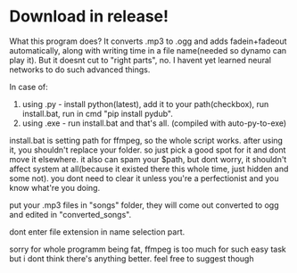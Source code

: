 # Download in release!

What this program does? It converts .mp3 to .ogg and adds fadein+fadeout automatically, along with writing time in a file name(needed so dynamo can play it). But it doesnt cut to "right parts", no. I havent yet learned neural networks to do such advanced things.


In case of:
1) using .py - install python(latest), add it to your path(checkbox), run install.bat, run in cmd "pip install pydub".
2) using .exe - run install.bat and that's all. (compiled with auto-py-to-exe)


install.bat is setting path for ffmpeg, so the whole script works. after using it, you shouldn't replace your folder. so just pick a good spot for it and dont move it elsewhere. it also can spam your $path, but dont worry, it shouldn't affect system at all(because it existed there this whole time, just hidden and some not). 
you dont need to clear it unless you're a perfectionist and you know what're you doing.


put your .mp3 files in "songs" folder, they will come out converted to ogg and edited in "converted_songs".


dont enter file extension in name selection part.


sorry for whole programm being fat, ffmpeg is too much for such easy task but i dont think there's anything better. feel free to suggest though

